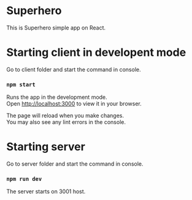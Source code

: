 # Superhero

This is Superhero simple app on React.

# Starting client in developent mode

Go to client folder and start the command in console.

### `npm start`

Runs the app in the development mode.\
Open [http://localhost:3000](http://localhost:3000) to view it in your browser.

The page will reload when you make changes.\
You may also see any lint errors in the console.

# Starting server

Go to server folder and start the command in console.

### `npm run dev`

The server starts on 3001 host.
